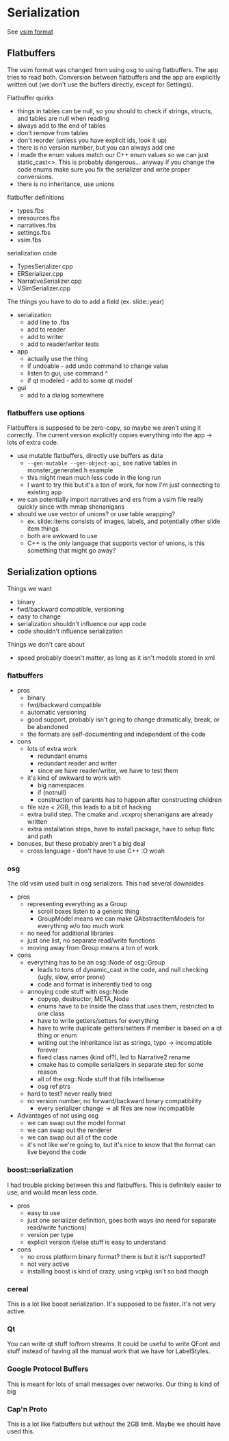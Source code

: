 # Serialization

See [vsim format](vsimformat.md)

## Flatbuffers

The vsim format was changed from using osg to using flatbuffers. The app tries to read both. Conversion between flatbuffers and the app are explicitly written out (we don't use the buffers directly, except for Settings).

Flatbuffer quirks

- things in tables can be null, so you should to check if strings, structs, and tables are null when reading
- always add to the end of tables
- don't remove from tables
- don't reorder (unless you have explicit ids, look it up)
- there is no version number, but you can always add one
- I made the enum values match our C++ enum values so we can just static_cast<>. This is probably dangerous... anyway if you change the code enums make sure you fix the serializer and write proper conversions.
- there is no inheritance, use unions

flatbuffer definitions
- types.fbs
- eresources.fbs
- narratives.fbs
- settings.fbs
- vsim.fbs

serialization code
- TypesSerializer.cpp
- ERSerializer.cpp
- NarrativeSerializer.cpp
- VSimSerializer.cpp

The things you have to do to add a field (ex. slide::year)
- serialization
    - add line to .fbs
    - add to reader
    - add to writer
    - add to reader/writer tests
- app
    - actually use the thing
    - if undoable - add undo command to change value
    - listen to gui, use command ^
    - if qt modeled - add to some qt model
- gui
    - add to a dialog somewhere

### flatbuffers use options

Flatbuffers is supposed to be zero-copy, so maybe we aren't using it correctly. The current version explicitly copies everything into the app -> lots of extra code.

- use mutable flatbuffers, directly use buffers as data
    - `--gen-mutable --gen-object-api`, see native tables in monster_generated.h example
    - this might mean much less code in the long run
    - I want to try this but it's a ton of work, for now I'm just connecting to existing app
- we can potentially import narratives and ers from a vsim file really quickly since with mmap shenanigans
- should we use vector of unions? or use table wrapping?
    - ex. slide::items consists of images, labels, and potentially other slide item things
    - both are awkward to use
    - C++ is the only language that supports vector of unions, is this something that might go away?

## Serialization options

Things we want
- binary
- fwd/backward compatible, versioning
- easy to change
- serialization shouldn't influence our app code
- code shouldn't influence serialization

Things we don't care about
- speed probably doesn't matter, as long as it isn't models stored in xml

### flatbuffers
- pros
    - binary
    - fwd/backward compatible
    - automatic versioning
    - good support, probably isn't going to change dramatically, break, or be abandoned
    - the formats are self-documenting and independent of the code
- cons
    - lots of extra work
        - redundant enums
        - redundant reader and writer
        - since we have reader/writer, we have to test them
    - it's kind of awkward to work with
        - big namespaces
        - if (notnull)
        - construction of parents has to happen after constructing children
    - file size < 2GB, this leads to a bit of hacking
    - extra build step. The cmake and .vcxproj shenanigans are already written
    - extra installation steps, have to install package, have to setup flatc and path
- bonuses, but these probably aren't a big deal
    - cross language - don't have to use C++ :O woah

### osg
The old vsim used built in osg serializers. This had several downsides

- pros
    - representing everything as a Group
        - scroll boxes listen to a generic thing
        - GroupModel means we can make QAbstractItemModels for everything w/o too much work
    - no need for additional libraries
    - just one list, no separate read/write functions
    - moving away from Group means a ton of work
- cons
    - everything has to be an osg::Node of osg::Group
        - leads to tons of dynamic_cast in the code, and null checking (ugly, slow, error prone)
        - code and format is inherently tied to osg
    - annoying code stuff with osg::Node
        - copyop, destructor, META_Node
        - enums have to be inside the class that uses them, restricted to one class
        - have to write getters/setters for everything
        - have to write duplicate getters/setters if member is based on a qt thing or enum
        - writing out the inheritance list as strings, typo -> incompatible forever
        - fixed class names (kind of?), led to Narrative2 rename
        - cmake has to compile serializers in separate step for some reason
        - all of the osg::Node stuff that fills intellisense
        - osg ref ptrs
    - hard to test? never really tried
    - no version number, no forward/backward binary compatibility
        - every serializer change -> all files are now incompatible
- Advantages of not using osg
    - we can swap out the model format
    - we can swap out the renderer
    - we can swap out all of the code
    - it's not like we're going to, but it's nice to know that the format can live beyond the code

### boost::serialization

I had trouble picking between this and flatbuffers. This is definitely easier to use, and would mean less code.

- pros
    - easy to use
    - just one serializer definition, goes both ways (no need for separate read/write functions)
    - version per type
    - explicit version if/else stuff is easy to understand
- cons
    - no cross platform binary format? there is but it isn't supported?
    - not very active
    - installing boost is kind of crazy, using vcpkg isn't so bad though

### cereal

This is a lot like boost serialization. It's supposed to be faster. It's not very active.

### Qt

You can write qt stuff to/from streams. It could be useful to write QFont and stuff instead of having all the manual work that we have for LabelStyles.

### Google Protocol Buffers

This is meant for lots of small messages over networks. Our thing is kind of big

### Cap'n Proto

This is a lot like flatbuffers but without the 2GB limit. Maybe we should have used this.